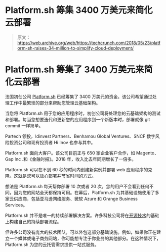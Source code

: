 # Platform.sh 筹集 3400 万美元来简化云部署 

> 原文：<https://web.archive.org/web/https://techcrunch.com/2018/05/23/platform-sh-raises-34-million-to-simplify-cloud-deployment/>

# Platform.sh 筹集了 3400 万美元来简化云部署

法国初创公司 [Platform.sh](https://web.archive.org/web/20221206173623/https://platform.sh/) 已经筹集了 3400 万美元的资金。该公司希望通过处理工作中最繁琐的部分来帮助您管理云基础架构。

当您将 Platform.sh 用于您的应用程序时，初创公司将处理您的云基础架构的测试和部署。每当您想要迭代和更新您的应用程序到一个新版本时，部署就像 git commit 一样简单。

Partech 领投，Idinvest Partners、Benhamou Global Ventures、SNCF 数字风险投资公司和现有投资者 Hi Inov 也参与其中。

Platform.sh 面向大客户。该公司目前正与 650 家企业客户合作，如 Magento、Gap Inc .和《金融时报》。2018 年，收入比去年同期增长了一倍多。

Platform.sh 可以在不到 60 秒的时间内创建新实例并部署 web 应用程序的克隆。这就是您可以放心部署并节省时间的方式。

想法是 Platform.sh 每天帮你部署 10 次或者 20 次。您的用户不会看到任何不同，因为您的网站全天都保持可用。在幕后，Platform.sh 为其基础设施使用了多家云供应商，包括亚马逊网络服务、微软 Azure 和 Orange Business Services。

Platform.sh 并不是唯一的持续部署解决方案。许多科技公司将在[开源技术](https://web.archive.org/web/20221206173623/https://jenkins.io/)的基础上构建自己的持续部署流程。

但许多公司没有庞大的技术团队，可以外包这部分基础设施。例如，如果你正在建立一个媒体或电子商务网站，你可能想专注于你业务的其他部分。在这种情况下，Platform.sh 为您的云托管需求提供一站式服务。